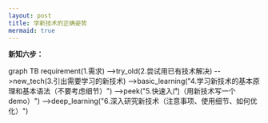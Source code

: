 ```yaml
---
layout: post
title: 学新技术的正确姿势
mermaid: true
---
```


**新知六步：**
<div class="mermaid">
graph TB
requirement(1.需求)
-->try_old(2.尝试用已有技术解决)
-->new_tech(3.引出需要学习的新技术)
-->basic_learning("4.学习新技术的基本原理和基本语法（不要考虑细节）")
-->peek("5.快速入门（用新技术写一个demo）")
-->deep_learning("6.深入研究新技术（注意事项、使用细节、如何优化）")
</div>